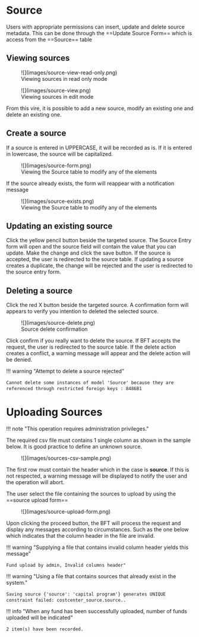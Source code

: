 # Source

Users with appropriate permissions can insert, update and delete source metadata. This can be done through the ==Update Source Form== which is access from the ==Source== table

## Viewing sources

<figure markdown>
![](images/source-view-read-only.png)
<figcaption>Viewing sources in read only mode</figcaption>
</figure>

<figure markdown>
![](images/source-view.png)
<figcaption>Viewing sources in edit mode</figcaption>
</figure>

From this vire, it is possible to add a new source, modify an existing one and delete an existing one.

## Create a source

If a source is entered in UPPERCASE, it will be recorded as is. If it is entered in lowercase, the source will be capitalized.

<figure markdown>
![](images/source-form.png)
<figcaption>Viewing the Source table to modify any of the elements</figcaption>
</figure>

If the source already exists, the form will reappear with a notification message

<figure markdown>
![](images/source-exists.png)
<figcaption>Viewing the Source table to modify any of the elements</figcaption>
</figure>

## Updating an existing source

Click the yellow pencil button beside the targeted source. The Source Entry form will open and the source field will contain the value that you can update. Make the change and click the save button. If the source is accepted, the user is redirected to the source table. If updating a source creates a duplicate, the change will be rejected and the user is redirected to the source entry form.

## Deleting a source

Click the red X button beside the targeted source. A confirmation form will appears to verify you intention to deleted the selected source.

<figure markdown>
![](images/source-delete.png)
<figcaption>Source delete confirmation</figcaption>
</figure>

Click confirm if you really want to delete the source. If BFT accepts the request, the user is redirected to the source table. If the delete action creates a conflict, a warning message will appear and the delete action will be denied.

!!! warning "Attempt to delete a source rejected"

    Cannot delete some instances of model 'Source' because they are referenced through restricted foreign keys : 8486B1


# Uploading Sources

!!! note "This operation requires administration privileges."

The required csv file must contains 1 single column as shown in the sample below.
It is good practice to define an unknown source.

<figure markdown>
![](images/sources-csv-sample.png)
</figure>

The first row must contain the header which in the case is **source**. If this is not respected, a warning message will be displayed to notify the user and the operation will abort.

The user select the file containing the sources to upload by using the ==source upload form==

<figure markdown>
![](images/source-upload-form.png)
</figure>

Upon clicking the proceed button, the BFT will process the request and display any messages according to circumstances. Such as the one below which indicates that the column header in the file are invalid.

!!! warning "Supplying a file that contains invalid column header yields this message"

    Fund upload by admin, Invalid columns header"

!!! warning "Using a file that contains sources that already exist in the system."

    Saving source {'source': 'capital program'} generates UNIQUE constraint failed: costcenter_source.source..

!!! info "When any fund has been successfully uploaded, number of funds uploaded will be indicated"

    2 item(s) have been recorded.
